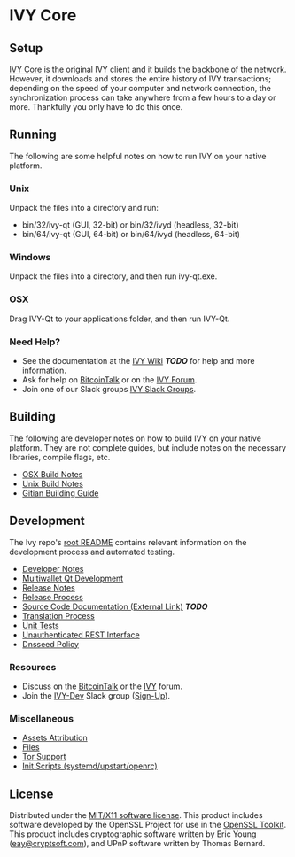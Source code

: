 IVY Core
=====================

Setup
---------------------
[IVY Core](http://ivy.org/wallet) is the original IVY client and it builds the backbone of the network. However, it downloads and stores the entire history of IVY transactions; depending on the speed of your computer and network connection, the synchronization process can take anywhere from a few hours to a day or more. Thankfully you only have to do this once.

Running
---------------------
The following are some helpful notes on how to run IVY on your native platform.

### Unix

Unpack the files into a directory and run:

- bin/32/ivy-qt (GUI, 32-bit) or bin/32/ivyd (headless, 32-bit)
- bin/64/ivy-qt (GUI, 64-bit) or bin/64/ivyd (headless, 64-bit)

### Windows

Unpack the files into a directory, and then run ivy-qt.exe.

### OSX

Drag IVY-Qt to your applications folder, and then run IVY-Qt.

### Need Help?

* See the documentation at the [IVY Wiki](https://en.bitcoin.it/wiki/Main_Page) ***TODO***
for help and more information.
* Ask for help on [BitcoinTalk](https://bitcointalk.org/index.php?topic=1262920.0) or on the [IVY Forum](http://forum.ivy.org/).
* Join one of our Slack groups [IVY Slack Groups](https://ivy.org/slack-logins/).

Building
---------------------
The following are developer notes on how to build IVY on your native platform. They are not complete guides, but include notes on the necessary libraries, compile flags, etc.

- [OSX Build Notes](build-osx.md)
- [Unix Build Notes](build-unix.md)
- [Gitian Building Guide](gitian-building.md)

Development
---------------------
The Ivy repo's [root README](https://github.com/IVY-Project/IVY/blob/master/README.md) contains relevant information on the development process and automated testing.

- [Developer Notes](developer-notes.md)
- [Multiwallet Qt Development](multiwallet-qt.md)
- [Release Notes](release-notes.md)
- [Release Process](release-process.md)
- [Source Code Documentation (External Link)](https://dev.visucore.com/bitcoin/doxygen/) ***TODO***
- [Translation Process](translation_process.md)
- [Unit Tests](unit-tests.md)
- [Unauthenticated REST Interface](REST-interface.md)
- [Dnsseed Policy](dnsseed-policy.md)

### Resources

* Discuss on the [BitcoinTalk](https://bitcointalk.org/index.php?topic=1262920.0) or the [IVY](http://forum.ivy.org/) forum.
* Join the [IVY-Dev](https://ivy-dev.slack.com/) Slack group ([Sign-Up](https://ivy-dev.herokuapp.com/)).

### Miscellaneous
- [Assets Attribution](assets-attribution.md)
- [Files](files.md)
- [Tor Support](tor.md)
- [Init Scripts (systemd/upstart/openrc)](init.md)

License
---------------------
Distributed under the [MIT/X11 software license](http://www.opensource.org/licenses/mit-license.php).
This product includes software developed by the OpenSSL Project for use in the [OpenSSL Toolkit](https://www.openssl.org/). This product includes
cryptographic software written by Eric Young ([eay@cryptsoft.com](mailto:eay@cryptsoft.com)), and UPnP software written by Thomas Bernard.
